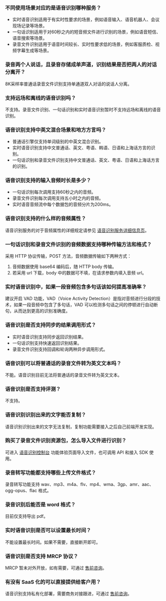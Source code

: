 
### 不同使用场景对应的是语音识别哪种服务？
- 实时语音识别适用于有实时性要求的场景，例如语音输入、语音机器人、会议现场记录等场景。
- 一句话识别适用于对60秒之内的短音频文件进行识别的场景，例如语音短信、语音搜索等场景。
- 录音文件识别适用于语音时间较长、实时性要求低的场景，例如客服质检、视频字幕生成等场景。

### 录音两个人说话，且录音存储成单声道，识别结果是否把两人的对话分离开？
8K采样率普通话录音文件识别支持单通道双人对话的说话人分离。

### 支持远场和离线的语音识别吗？
不支持。录音文件识别、一句话识别和实时语音识别暂时不支持远场和离线的语音识别。

### 语音识别支持中英文混合场景和地方方言吗？
- 普通话引擎仅支持单词级别的中英文混合识别。
- 实时语音识别支持中文普通话、英文、粤语、韩语、日语和上海话方言的识别。
- 一句话识别和录音文件识别支持中文普通话、英文、粤语、日语和上海话方言的识别。

### 语音识别支持的输入音频时长是多少？
- 一句话识别每次调用支持60秒之内的音频。
- 录音文件识别每次调用支持五小时之内的音频。
- 实时语音音频流中每个数据包的音频分片为200ms。

### 语音识别支持的什么样的音频属性？
语音识别服务的对于音频属性的详细规定请参见 [语音识别服务详细信息页](https://cloud.tencent.com/product/asr/details)。

### 一句话识别和录音文件识别的音频数据支持哪种传输方法和格式？
采用 HTTP 协议传输，POST 方法，音频数据传输如下两种方式：
1. 音频数据使用 base64 编码后，随 HTTP body 传输。
2. 若采用 url 下载，body 中的数据可不填，在请求参数内填入音频 url。

### 实时语音识别中，如果一段音频包含多句话该如何提高准确率？
建议开启 VAD 功能，VAD（Voice Activity Detection）是指对音频进行分段的技术，如果一段音频中包含了多句话，VAD 可以检测多句话之间的停顿进行自动断句，从而达到更高的识别准确度。

### 语音识别是否支持同步的结果调用形式？
- 实时语音识别支持同步返回识别结果。
- 一句话识别支持快速返回识别结果。
- 录音文件识别支持回调和轮询两种异步调用形式。

### 语音识别可以将普通话的录音文件转为英文文本吗？
不能。语音识别目前无法将普通话的录音文件转为英文文本。

### 语音识别是否支持评测？
不支持。

### 语音识别识别出来的文字能否复制？
语音识别识别出来的文字无法复制，复制功能需要接入之后自己前端开发实现。

### 购买了录音文件识别资源包，怎么导入文件进行识别？
可进入 [语音识别控制台](https://console.cloud.tencent.com/asr) 功能体验页面导入文件，也可调用 API 和接入 SDK 使用。

### 录音转写功能都支持哪些上传文件格式？
录音转写功能支持 wav、mp3、m4a、flv、mp4、wma、3gp、amr、aac、ogg-opus、flac 格式。

### 录音识别后能否是 word 格式？
目前仅支持导出 pdf。

### 实时语音识别是否可以设置最长时间？
不能设置最长时间。如果不需要，直接断开即可。

### 语音识别是否支持 MRCP 协议？
MRCP 暂未对外开放，如有需要，可通过 [售前咨询](https://cloud.tencent.com/online-service?from=sales&source=PRESALE)。

### 有没有 SaaS 化的可以直接提供给客户用？
语音识别支持私有化部署，需要商务对接跟进，可通过 [售前咨询](https://cloud.tencent.com/online-service?from=sales&source=PRESALE)。
